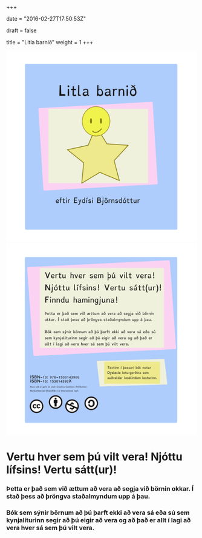 +++

date = "2016-02-27T17:50:53Z"

draft = false

title = "Litla barnið"
weight = 1
+++

![Cover](img/forsida.svg)
![BackCover](img/baksida.svg)



# Vertu hver sem &thorn;&uacute; vilt vera! Nj&oacute;ttu l&iacute;fsins! Vertu s&aacute;tt(ur)!

### &THORN;etta er &thorn;a&eth; sem vi&eth; &aelig;ttum a&eth; vera a&eth; segja vi&eth; börnin okkar. &Iacute; sta&eth; &thorn;ess a&eth; &thorn;röngva sta&eth;almyndum upp &aacute; &thorn;au.

### B&oacute;k sem s&yacute;nir börnum a&eth; &thorn;&uacute; &thorn;arft ekki a&eth; vera s&aacute; e&eth;a s&uacute; sem kynjaliturinn segir a&eth; &thorn;&uacute; eigir a&eth; vera og a&eth; &thorn;a&eth; er allt &iacute; lagi a&eth; vera hver s&aacute; sem &thorn;&uacute; vilt vera.
